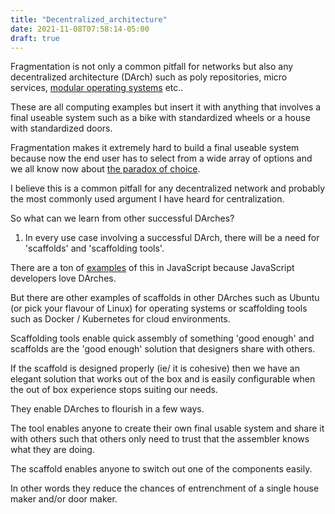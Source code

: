 ```yaml
---
title: "Decentralized_architecture"
date: 2021-11-08T07:58:14-05:00
draft: true
---
```


Fragmentation is not only a common pitfall for networks but also any decentralized architecture (DArch) such as poly repositories, micro services, [modular operating systems](https://en.wikipedia.org/wiki/Unix_philosophy) etc..

These are all computing examples but insert it with anything that involves a final useable system such as a bike with standardized wheels or a house with standardized doors.

Fragmentation makes it extremely hard to build a final useable system because now the end user has to select from a wide array of options and we all know now about [the paradox of choice](https://www.youtube.com/watch?v=VO6XEQIsCoM).

I believe this is a common pitfall for any decentralized network and probably the most commonly used argument I have heard for centralization.

So what can we learn from other successful DArches?

  1.  In every use case involving a successful DArch, there will be a need for 'scaffolds' and 'scaffolding tools'.

There are a ton of [examples](/javascript_scaffolding_tools) of this in JavaScript because JavaScript developers love DArches.

But there are other examples of scaffolds in other DArches such as Ubuntu (or pick your flavour of Linux) for operating systems or scaffolding tools such as Docker / Kubernetes for cloud environments.

Scaffolding tools enable quick assembly of something 'good enough' and scaffolds are the 'good enough' solution that designers share with others.

If the scaffold is designed properly (ie/ it is cohesive) then we have an elegant solution that works out of the box and is easily configurable when the out of box experience stops suiting our needs.

They enable DArches to flourish in a few ways.

The tool enables anyone to create their own final usable system and share it with others such that others only need to trust that the assembler knows what they are doing.

The scaffold enables anyone to switch out one of the components easily.

In other words they reduce the chances of entrenchment of a single house maker and/or door maker.

